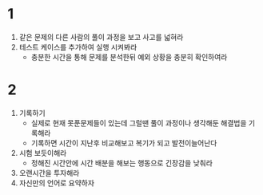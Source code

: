 # 1

1. 같은 문제의 다른 사람의 풀이 과정을 보고 사고를 넓혀라
2. 테스트 케이스를 추가하여 실행 시켜봐라
   - 충분한 시간을 통해 문제를 분석한뒤 예외 상황을 충분히 확인하여라

# 2

1. 기록하기
   - 실제로 현재 못푼문제들이 있는데 그럴땐 풀이 과정이나 생각해둔 해결법을 기록해라
   - 기록하면 시간이 지난후 비교해보고 복기가 되고 발전이늘어난다
2. 시험 보듯이해라
   - 정해진 시간안에 시간 배분을 해보는 행동으로 긴장감을 낮춰라
3. 오랜시간을 투자해라
4. 자신만의 언어로 요약하자
